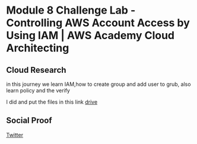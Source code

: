 # Module 8 Challenge Lab - Controlling AWS Account Access by Using IAM | AWS Academy Cloud Architecting 

## Cloud Research
in this journey we learn IAM,how to create group and add user to grub, also learn policy and the verify



I did and put the files in this link [drive](https://docs.google.com/document/d/1yYSTd47qJGXhMxzcbbq9j9UvozPx_P4Y/edit?usp=drive_link&ouid=114505995848904260773&rtpof=true&sd=true)

## Social Proof

[Twitter](https://twitter.com/tiaradwim1306/status/1692375072030482679)
